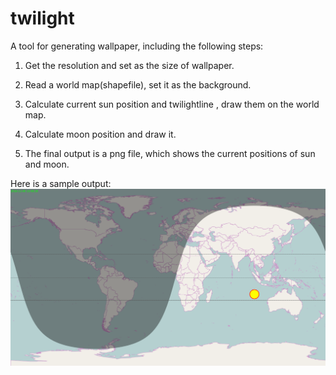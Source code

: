 # twilight
A tool for generating wallpaper, including the following steps:

1. Get the resolution and set as the size of wallpaper.

2. Read a world map(shapefile), set it as the background.

3. Calculate current sun position and twilightline , draw them on the world map.

4. Calculate moon position and draw it.

5. The final output is a png file, which shows the current positions of sun and moon. 

Here is a sample output:
![Alt text](./sampleimg/screen.png)